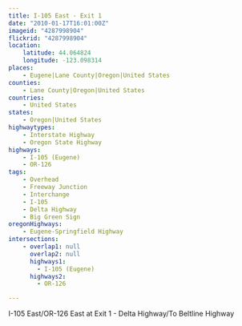 ```yaml
---
title: I-105 East - Exit 1
date: "2010-01-17T16:01:00Z"
imageid: "4287998904"
flickrid: "4287998904"
location:
    latitude: 44.064824
    longitude: -123.098314
places:
    - Eugene|Lane County|Oregon|United States
counties:
    - Lane County|Oregon|United States
countries:
    - United States
states:
    - Oregon|United States
highwaytypes:
    - Interstate Highway
    - Oregon State Highway
highways:
    - I-105 (Eugene)
    - OR-126
tags:
    - Overhead
    - Freeway Junction
    - Interchange
    - I-105
    - Delta Highway
    - Big Green Sign
oregonHighways:
    - Eugene-Springfield Highway
intersections:
    - overlap1: null
      overlap2: null
      highways1:
        - I-105 (Eugene)
      highways2:
        - OR-126

---
```

I-105 East/OR-126 East at Exit 1 - Delta Highway/To Beltline Highway